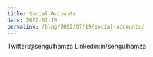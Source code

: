 ```yaml
---
title: Social Accounts
date: 2022-07-19
permalink: /blog/2022/07/19/social-accounts/
---
```


Twitter:@sengulhamza
Linkedin:in/sengulhamza